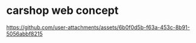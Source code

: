 # carshop web concept 


https://github.com/user-attachments/assets/6b0f0d5b-f63a-453c-8b91-5056abbf8215
